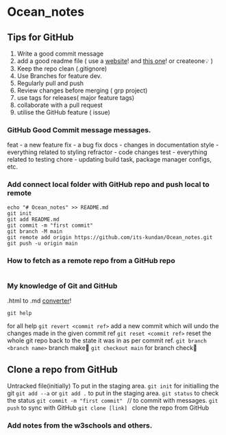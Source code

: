 # Ocean_notes

## Tips for GitHub

1. Write a good commit message
2. add a good readme file ( use a [website](https://t.co/1kXQlroOWV)!  and [this one](https://t.co/FRzEdRCmqL)! or createone💡 )
3. Keep the repo clean (.gitignore)
4. Use Branches for feature dev.
5. Regularly pull and push
6. Review changes before merging ( grp project)
7. use tags for releases( major feature tags)
8. collaborate with a pull request
9. utilise the GitHub feature ( issue)


### GitHub Good Commit message messages.

feat - a new feature
fix - a bug fix
docs - changes in documentation
style - everything related to styling
refractor - code changes
test - everything related to testing
chore - updating build task, package manager configs, etc.



### Add connect local folder with GitHub repo and push local to remote

```
echo "# Ocean_notes" >> README.md
git init
git add README.md
git commit -m "first commit"
git branch -M main
git remote add origin https://github.com/its-kundan/Ocean_notes.git
git push -u origin main
```
### How to fetch as a remote repo from a GitHub repo

```
```

### My knowledge of Git and GitHub
.html to .md [converter](https://t.co/uRW3Od73uE)!
```
git help
```
for all help
`git revert <commit ref>` add a new commit which will undo the changes made in the given commit ref
`git reset <commit ref>` reset the whole git repo back to the state it was in as per commit ref.
`git branch <branch name>` branch make🤷
`git checkout main` for branch check🤷

## Clone a repo from GitHub

Untracked file(initially)
To put in the staging area.
`git init` for initialling the git
`git add --a`  or `git add .` to put in the staging area.
`git status` to check the status
`git commit -m "first commit" ` // to commit with messages.
`git push` to sync with GitHub
`git clone [link] ` clone the repo from GitHub


### Add notes from the w3schools and others.
